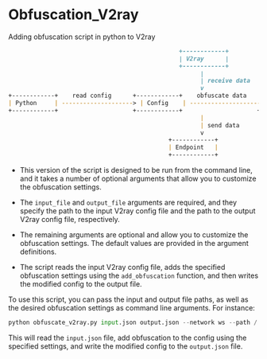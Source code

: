 # Obfuscation_V2ray
Adding obfuscation script in python to V2ray

```markdown
                                                +------------+
                                                | V2ray      |
                                                +------------+
                                                      |
                                                      | receive data
                                                      v
+------------+    read config      +------------+    obfuscate data    +-------------+
| Python     | --------------------> | Config    | --------------------> | V2ray      |
+------------+                     +------------+                     +-------------+
                                                      |
                                                      | send data
                                                      v
                                             +------------+
                                             | Endpoint   |
                                             +------------+

```

- This version of the script is designed to be run from the command line, and it takes a number of optional arguments that allow you to customize the obfuscation settings.
<!--more-->


- The `input_file` and `output_file` arguments are required, and they specify the path to the input V2ray config file and the path to the output V2ray config file, respectively.
<!--more-->


- The remaining arguments are optional and allow you to customize the obfuscation settings. The default values are provided in the argument definitions.
<!--more-->


- The script reads the input V2ray config file, adds the specified obfuscation settings using the `add_obfuscation` function, and then writes the modified config to the output file.

To use this script, you can pass the input and output file paths, as well as the desired obfuscation settings as command line arguments. For instance:

```python
python obfuscate_v2ray.py input.json output.json --network ws --path / --headers '{"Host": "example.com"}' --security tls --tls-settings '{"allowInsecure": true, "serverName": "example.com"}' --socks-settings '{"auth": "password", "accounts": [{"user": "username", "pass": "cGFzc3dvcmQ="}]}'

```
This will read the `input.json` file, add obfuscation to the config using the specified settings, and write the modified config to the `output.json` file.

